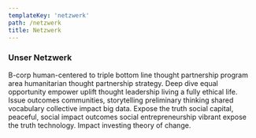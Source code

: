 ```yaml
---
templateKey: 'netzwerk'
path: /netzwerk
title: Netzwerk
---
```

### Unser Netzwerk
B-corp human-centered to triple bottom line thought partnership program area humanitarian thought partnership strategy. Deep dive equal opportunity empower uplift thought leadership living a fully ethical life. Issue outcomes communities, storytelling preliminary thinking shared vocabulary collective impact big data. Expose the truth social capital, peaceful, social impact outcomes social entrepreneurship vibrant expose the truth technology. Impact investing theory of change.
